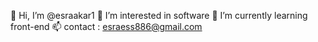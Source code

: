 👋 Hi, I’m @esraakar1
👀 I’m interested in software
🌱 I’m currently learning front-end
📫 contact : esraess886@gmail.com



<!---
esraakar1/esraakar1 is a ✨ special ✨ repository because its `README.md` (this file) appears on your GitHub profile.
You can click the Preview link to take a look at your changes.
--->
